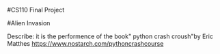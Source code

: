 #CS110 Final Project

  
 #Alien Invasion
 
 Describe: it is the performence of the book" python crash croush"by Eric Matthes 
 https://www.nostarch.com/pythoncrashcourse
